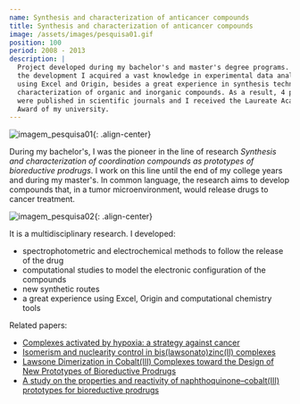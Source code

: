 ```yaml
---
name: Synthesis and characterization of anticancer compounds
title: Synthesis and characterization of anticancer compounds
image: /assets/images/pesquisa01.gif
position: 100
period: 2008 - 2013
description: |
  Project developed during my bachelor's and master's degree programs. During
  the development I acquired a vast knowledge in experimental data analysis
  using Excel and Origin, besides a great experience in synthesis techniques and
  characterization of organic and inorganic compounds. As a result, 4 papers
  were published in scientific journals and I received the Laureate Academic
  Award of my university. 
---
```


![imagem_pesquisa01](/assets/images/pesquisa01.gif){: .align-center}

During my bachelor's, I was the pioneer in the line of research *Synthesis and
characterization of coordination compounds as prototypes of bioreductive 
prodrugs*. I work on this line until the end of my college years and during
my master's. In common language, the research aims to develop compounds that,
in a tumor microenvironment, would release drugs to cancer treatment.

![imagem_pesquisa02](/assets/images/pesquisa02.jpg){: .align-center}

It is a multidisciplinary research. I developed:

- spectrophotometric and electrochemical methods to follow the release of the drug
- computational studies to model the electronic configuration of the compounds
- new synthetic routes
- a great experience using Excel, Origin and computational chemistry tools

Related papers:

- [Complexes activated by hypoxia: a strategy against cancer](http://static.sites.sbq.org.br/rvq.sbq.org.br/pdf/v1n2a06.pdf)
- [Isomerism and nuclearity control in bis(lawsonato)zinc(II) complexes](https://www.sciencedirect.com/science/article/abs/pii/S0277538712002446?via%3Dihub)
- [Lawsone Dimerization in Cobalt(III) Complexes toward the Design of New Prototypes of Bioreductive Prodrugs](https://pubs.acs.org/doi/10.1021/ic302175t)
- [A study on the properties and reactivity of naphthoquinone–cobalt(III) prototypes for bioreductive prodrugs](https://www.sciencedirect.com/science/article/pii/S0162013413003188?via%3Dihub)
